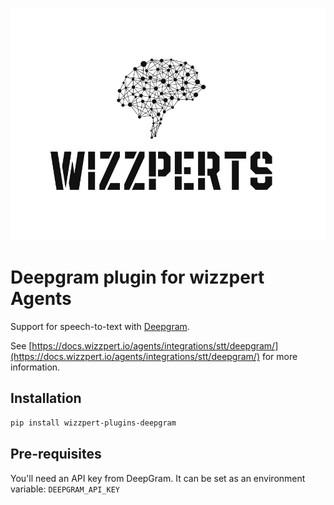 ![Wizzpert Logo](wizzpert-plugins/assets/logo.png)

# Deepgram plugin for wizzpert Agents

Support for speech-to-text with [Deepgram](https://deepgram.com/).

See [https://docs.wizzpert.io/agents/integrations/stt/deepgram/](https://docs.wizzpert.io/agents/integrations/stt/deepgram/) for more information.

## Installation

```bash
pip install wizzpert-plugins-deepgram
```

## Pre-requisites

You'll need an API key from DeepGram. It can be set as an environment variable: `DEEPGRAM_API_KEY`
